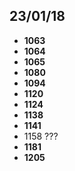 ## 23/01/18

- **1063**
- **1064**
- **1065**
- **1080**
- **1094**
- **1120**
- **1124**
- **1138**
- **1141**
- 1158 ???
- **1181**
- **1205**